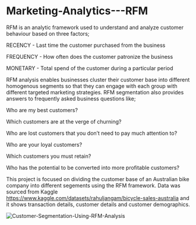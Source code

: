 # Marketing-Analytics---RFM
RFM is an analytic framework used to understand and analyze customer behaviour based on three factors;

RECENCY - Last time the customer purchased from the business

FREQUENCY - How often does the customer patronize the business

MONETARY - Total spend of the customer during a particular period

RFM analysis enables businesses cluster their customer base into different homogenous segments so that they can engage with each group with different targeted marketing strategies. RFM segmentation also provides answers to frequently asked business questions like;

Who are my best customers?

Which customers are at the verge of churning?

Who are lost customers that you don’t need to pay much attention to?

Who are your loyal customers?

Which customers you must retain?

Who has the potential to be converted into more profitable customers?

This project is focused on dividing the customer base of an Australian bike company into different segements using the RFM framework. Data was sourced from Kaggle https://www.kaggle.com/datasets/rahuljangam/bicycle-sales-australia and it shows transaction details, customer details and customer demographics.



![Customer-Segmentation-Using-RFM-Analysis](https://github.com/leks39/Marketing-Analytics---RFM/assets/113634690/2c8666f3-4305-4957-acbe-a58ad0ce4441)
